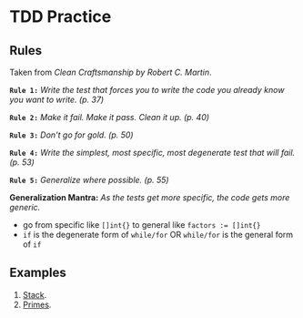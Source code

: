 # TDD Practice

## Rules

Taken from *Clean Craftsmanship by Robert C. Martin*.

**`Rule 1:`** *Write the test that forces you to write the code you already know you want to write. (p. 37)*

**`Rule 2:`** *Make it fail. Make it pass. Clean it up. (p. 40)*

**`Rule 3:`** *Don't go for gold. (p. 50)*
  
**`Rule 4:`** *Write the simplest, most specific, most degenerate test that will fail. (p. 53)*

**`Rule 5:`** *Generalize where possible. (p. 55)*

**Generalization Mantra:** *As the tests get more specific, the code gets more generic.*
- go from specific like `[]int{}` to general like `factors := []int{}`
- `if` is the degenerate form of `while/for` OR `while/for` is the general form of `if`

## Examples

1. [Stack](examples/storage/stack.md).
2. [Primes](examples/primes/primes.md).
